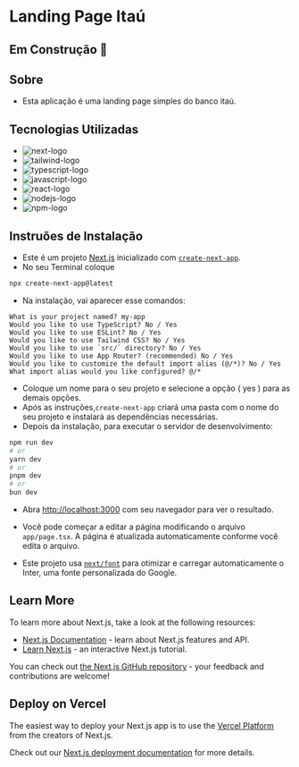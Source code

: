 # Landing Page Itaú

## Em Construção 🚧

## Sobre

* Esta aplicação é uma landing page simples do banco itaú.

## Tecnologias Utilizadas

* <img src="https://img.shields.io/badge/next%20js-000000?style=for-the-badge&logo=nextdotjs&logoColor=white" alt="next-logo">
* <img src="https://img.shields.io/badge/Tailwind_CSS-38B2AC?style=for-the-badge&logo=tailwind-css&logoColor=white" alt="tailwind-logo">
* <img src="https://img.shields.io/badge/TypeScript-007ACC?style=for-the-badge&logo=typescript&logoColor=white" alt="typescript-logo">
* <img src="https://img.shields.io/badge/JavaScript-323330?style=for-the-badge&logo=javascript&logoColor=F7DF1E" alt="javascript-logo">
* <img src="https://img.shields.io/badge/React-20232A?style=for-the-badge&logo=react&logoColor=61DAFB" alt="react-logo">
* <img src="https://img.shields.io/badge/Node.js-43853D?style=for-the-badge&logo=node.js&logoColor=white" alt="nodejs-logo">
* <img src="https://img.shields.io/badge/npm-CB3837?style=for-the-badge&logo=npm&logoColor=white" alt="npm-logo">

## Instruões de Instalação

* Este é um projeto [Next.js](https://nextjs.org/) inicializado com [`create-next-app`](https://github.com/vercel/next.js/tree/canary/packages/create-next-app).
* No seu Terminal coloque
```bash
npx create-next-app@latest
```
* Na instalação, vai aparecer esse comandos:
```
What is your project named? my-app
Would you like to use TypeScript? No / Yes
Would you like to use ESLint? No / Yes
Would you like to use Tailwind CSS? No / Yes
Would you like to use `src/` directory? No / Yes
Would you like to use App Router? (recommended) No / Yes
Would you like to customize the default import alias (@/*)? No / Yes
What import alias would you like configured? @/*
```
* Coloque um nome para o seu projeto e selecione a opção ( yes ) para as demais opções.
* Após as instruções,`create-next-app` criará uma pasta com o nome do seu projeto e instalará as dependências necessárias.
* Depois da instalação, para executar o servidor de desenvolvimento:

```bash
npm run dev
# or
yarn dev
# or
pnpm dev
# or
bun dev
```
* Abra [http://localhost:3000](http://localhost:3000) com seu navegador para ver o resultado.

* Você pode começar a editar a página modificando o arquivo `app/page.tsx`. A página é atualizada automaticamente conforme você edita o arquivo.

* Este projeto usa [`next/font`](https://nextjs.org/docs/basic-features/font-optimization) para otimizar e carregar automaticamente o Inter, uma fonte personalizada do Google.

## Learn More

To learn more about Next.js, take a look at the following resources:

- [Next.js Documentation](https://nextjs.org/docs) - learn about Next.js features and API.
- [Learn Next.js](https://nextjs.org/learn) - an interactive Next.js tutorial.

You can check out [the Next.js GitHub repository](https://github.com/vercel/next.js/) - your feedback and contributions are welcome!

## Deploy on Vercel

The easiest way to deploy your Next.js app is to use the [Vercel Platform](https://vercel.com/new?utm_medium=default-template&filter=next.js&utm_source=create-next-app&utm_campaign=create-next-app-readme) from the creators of Next.js.

Check out our [Next.js deployment documentation](https://nextjs.org/docs/deployment) for more details.
